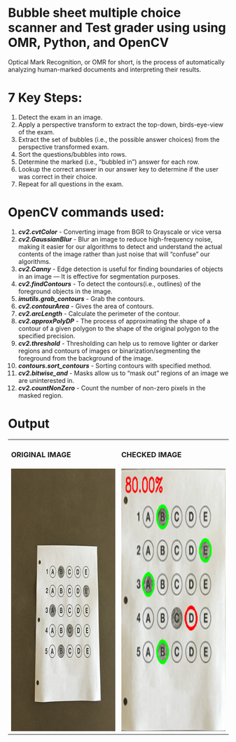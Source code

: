 # Bubble sheet multiple choice scanner and Test grader using using OMR, Python, and OpenCV

Optical Mark Recognition, or OMR for short, is the process of automatically analyzing human-marked documents and interpreting their results.

# 7 Key Steps:
1) Detect the exam in an image.
2) Apply a perspective transform to extract the top-down, birds-eye-view of the exam.
3) Extract the set of bubbles (i.e., the possible answer choices) from the perspective transformed exam.
4) Sort the questions/bubbles into rows.
5) Determine the marked (i.e., “bubbled in”) answer for each row.
6) Lookup the correct answer in our answer key to determine if the user was correct in their choice.
7) Repeat for all questions in the exam.

# OpenCV commands used:
1) ***cv2.cvtColor*** - Converting image from BGR to Grayscale or vice versa
2) ***cv2.GaussianBlur*** - Blur an image to reduce high-frequency noise, making it easier for our algorithms to detect and understand the actual contents of the image rather than just noise that will “confuse” our algorithms.
3) ***cv2.Canny*** - Edge detection is useful for finding boundaries of objects in an image — It is effective for segmentation purposes.
4) ***cv2.findContours*** - To detect the contours(i.e., outlines) of the foreground objects in the image.
5) ***imutils.grab_contours*** - Grab the contours.
6) ***cv2.contourArea*** - Gives the area of contours.
7) ***cv2.arcLength*** - Calculate the perimeter of the contour.
8) ***cv2.approxPolyDP*** - The process of approximating the shape of a contour of a given polygon to the shape of the original polygon to the specified precision.
9) ***cv2.threshold*** - Thresholding can help us to remove lighter or darker regions and contours of images or binarization/segmenting the foreground from the background of the image.
10) ***contours.sort_contours*** - Sorting contours with specified method.
11) ***cv2.bitwise_and*** - Masks allow us to “mask out” regions of an image we are uninterested in.
12) ***cv2.countNonZero*** - Count the number of non-zero pixels in the masked region.

# Output

<table>
  <tr>
     <td> <h3>ORIGINAL IMAGE</h3> </td>
     <td> <h3>CHECKED IMAGE</h3> </td>
  </tr>
  <tr>
    <td> <img src="marksheet.jpg"  alt="1" width = 460px height = 600px ></td>
    <td><img src="marksheet_checked.png" alt="2" width = 460px height = 600px></td>
   </tr> 
</table>
